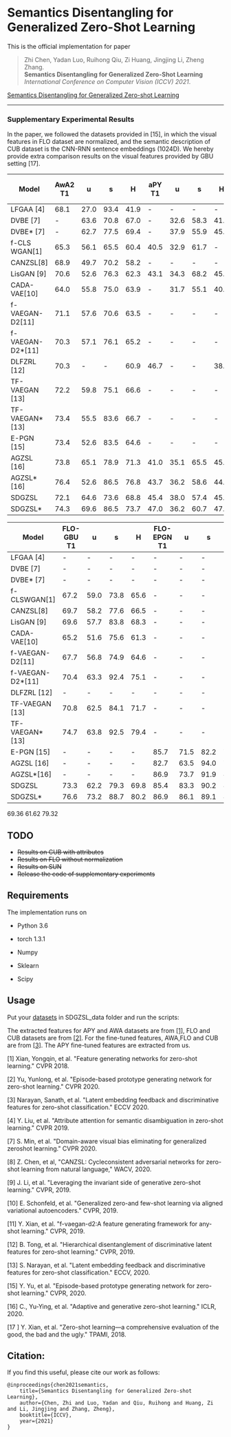 # Semantics Disentangling for Generalized Zero-Shot Learning 

This is the official implementation for paper 
> Zhi Chen, Yadan Luo, Ruihong Qiu, Zi Huang, Jingjing Li, Zheng Zhang.  
**Semantics Disentangling for Generalized Zero-Shot Learning**  
_International Conference on Computer Vision (ICCV) 2021_.

[Semantics Disentangling for Generalized Zero-shot Learning](https://arxiv.org/pdf/2101.07978.pdf)


------------------------------
### Supplementary Experimental Results

In the paper, we followed the datasets provided in [15], in which the visual features in FLO dataset are normalized, and the semantic description of CUB dataset is the CNN-RNN sentence embeddings (1024D). We hereby provide extra comparison results on the visual features provided by GBU setting [17]. 

| Model      | AwA2 T1 |    u    |    s    |    H    | aPY T1  |    u    |    s    |    H    |CUB-EMB T1|  u     |    s    |    H    |CUB-ATT T1|   u    |    s    |    H    | 
|------------|---------|---------|---------|---------|---------|---------|---------|---------|---------|---------|---------|---------|---------|---------|---------|---------|
| LFGAA [4]  |   68.1  |   27.0  |   93.4  |   41.9  |    -    |    -    |     -   |    -    |     -   |   -     |   -     |   -     |  67.6   |   36.2  |   80.9  |   50.0  |
| DVBE [7]   |   -     |   63.6  |   70.8  |   67.0  |   -     |   32.6  |   58.3  |   41.8  |     -   |   -     |   -     |   -     |  -      |   53.2  |   60.2  |   56.5  |
| DVBE* [7]  |   -     |   62.7  |   77.5  |   69.4  |   -     |   37.9  |   55.9  |   45.2  |     -   |   -     |   -     |   -     |  -      |   64.4  |   73.2  |   68.5  |
|f-CLS WGAN[1]|  65.3  |   56.1  |   65.5  |   60.4  |   40.5  |   32.9  |   61.7  |   -     |     -   |   50.3  |  58.3   |   54.0  |  57.3   |   43.7  |   57.7  |   49.7  |
| CANZSL[8]  |   68.9  |   49.7  |   70.2  |   58.2  |   -     |    -    |     -   |    -    |     -   |   -     |   -     |   -     |  60.6   |   47.9  |   58.1  |   52.5  |
| LisGAN [9] |   70.6  |   52.6  |   76.3  |   62.3  |   43.1  |   34.3  |   68.2  |   45.7  |     -   |   -     |   -     |   -     |  58.8   |   46.5  |   57.9  |   51.6  |
|CADA-VAE[10]|   64.0  |   55.8  |   75.0  |   63.9  |   -     |   31.7  |   55.1  |   40.3  |     -   |   52.0  |   54.8  |   53.4  |  61.8   |   51.6  |   53.5  |   52.4  |
|f-VAEGAN-D2[11]|  71.1|   57.6  |   70.6  |   63.5  |   -     |    -    |     -   |    -    |     -   |   -     |   -     |   -     |  61.0   |   48.4  |   60.1  |   53.6  |
|f-VAEGAN-D2*[11]| 70.3|   57.1  |   76.1  |   65.2  |   -     |    -    |     -   |    -    |     -   |   -     |   -     |   -     |  72.9   |   63.2  |   75.6  |   68.9  |
| DLFZRL [12]|   70.3  |    -    |     -   |   60.9  |   46.7  |    -    |     -   |    38.5 |     -   |   -     |   -     |   -     |  61.8   |   -     |   -     |   51.9  |
|TF-VAEGAN [13]| 72.2  |   59.8  |    75.1 |   66.6  |   -     |    -    |     -   |    -    |     -   |   -     |   -     |   -     |  64.9   |   52.8  |   64.7  |   58.1  |
|TF-VAEGAN*[13]| 73.4  |   55.5  |    83.6 |   66.7  |   -     |    -    |     -   |    -    |     -   |   -     |   -     |   -     |  74.3   |   63.8  |   79.3  |   70.7  |
| E-PGN [15] | 73.4    |   52.6  |    83.5 |   64.6  |   -     |    -    |     -   |    -    |     72.4|   52.0  |   61.1  |   56.2  |   -     |   -     |   -     |   -     |
| AGZSL [16] | 73.8    |   65.1  |    78.9 |   71.3  |   41.0  |    35.1 |   65.5  |    45.7 |     -   |   -     |   -     |   -     |  57.2   |   41.4  |   49.7  |   45.2  |
| AGZSL*[16] | 76.4    |   52.6  |    86.5 |   76.8  |   43.7  |    36.2 |   58.6  |    44.8 |     -   |   -     |   -     |   -     |  77.2   |   69.2  |   76.4  |   72.6  |
| SDGZSL     | 72.1    |   64.6  |    73.6 |   68.8  |   45.4  |    38.0 |   57.4  |    45.7 |    75.5 |   59.9  |   66.4  |   63.0  |  62.8   |   51.5  |   58.7  |   54.9  |
| SDGZSL*    | 74.3    |   69.6  |    86.5 |   73.7  |   47.0  |    36.2 |   60.7  |    47.5 |    78.5 |   73.0  |   77.5  |   75.1  |  73.7   |   66.0  |   75.9  |   70.6  |



| Model      |FLO-GBU T1|    u   |    s    |    H    |FLO-EPGN T1|    u  |    s    |    H    |  SUN T1 |    u    |    s    |    H    |
|------------|---------|---------|---------|---------|---------|---------|---------|---------|---------|---------|---------|---------|
| LFGAA [4]  |    -    |    -    |     -   |    -    |    -    |    -    |     -   |    -    | 61.5    |   18.5  |   40.0  |   25.3  |
| DVBE [7]   |    -    |    -    |     -   |    -    |    -    |    -    |     -   |    -    | -       |   45.0  |   37.2  |   40.7  | 
| DVBE* [7]  |    -    |    -    |     -   |    -    |    -    |    -    |     -   |    -    | -       |   44.1  |   41.6  |   42.8  | 
|f-CLSWGAN[1]|   67.2  |   59.0  |   73.8  |   65.6  |    -    |    -    |     -   |    -    | 60.8    |   42.6  |   36.6  |   39.4  |
| CANZSL[8]  |   69.7  |   58.2  |   77.6  |   66.5  |    -    |    -    |     -   |    -    | 60.1    |   46.8  |   35.0  |   40.0  |
| LisGAN [9] |   69.6  |   57.7  |   83.8  |   68.3  |    -    |    -    |     -   |    -    | 61.7    |   42.9  |   37.8  |   40.2  |
|CADA-VAE[10]|   65.2  |   51.6  |   75.6  |   61.3  |    -    |    -    |     -   |    -    | 61.8    |   47.2  |   35.7  |   40.6  |
|f-VAEGAN-D2[11]| 67.7 |   56.8  |   74.9  |   64.6  |    -    |    -    |     -   |    -    | 64.7    |   45.1  |   38.0  |   41.3  |
|f-VAEGAN-D2*[11]| 70.4|   63.3  |   92.4  |   75.1  |    -    |    -    |     -   |    -    | 65.6    |   50.1  |   37.8  |   43.1  |
| DLFZRL [12]|   -     |    -    |     -   |   -     |    -    |    -    |     -   |    -    | 61.3    |   -     |   -     |   42.5  |
|TF-VAEGAN [13]| 70.8  |   62.5  |   84.1  |   71.7  |   -     |    -    |     -   |    -    | 66.0    |   45.6  |   40.7  |   43.0  |
|TF-VAEGAN*[13]| 74.7  |   63.8  |   92.5  |   79.4  |   -     |    -    |     -   |    -    | 66.7    |   41.8  |   51.9  |   46.3  |
| E-PGN [15] |   -     |   -     |   -     |   -     |   85.7  |    71.5 |   82.2  |    76.5 | -       |   -     |   -     |   -     |
| AGZSL [16] |   -     |   -     |   -     |   -     |   82.7  |    63.5 |   94.0  |    75.7 | 63.3    |   29.9  |   40.2  |   34.3  |
| AGZSL*[16] |   -     |   -     |   -     |   -     |   86.9  |    73.7 |   91.9  |    81.7 | 66.2    |   50.5  |   43.1  |   46.5  |
| SDGZSL     |   73.3  |   62.2  |   79.3  |   69.8  |   85.4  |    83.3 |   90.2  |    86.6 | 62.4    |   48.2  |   36.1  |   41.3  |
| SDGZSL*    |   76.6  |   73.2  |   88.7  |   80.2  |   86.9  |    86.1 |   89.1  |    87.8 | 65.2    |   51.1  |   40.2  |   45.0  |

69.36 61.62 79.32


## TODO
- <del> Results on CUB with attributes </del>
- <del> Results on FLO without normalization </del>
- <del> Results on SUN </del>
- <del> Release the code of supplementary experiments </del>

## Requirements
The implementation runs on

- Python 3.6

- torch 1.3.1

- Numpy

- Sklearn

- Scipy

## Usage

Put your [datasets](https://drive.google.com/file/d/1KxFC6T_kGKCNx1JyX2FOaSimA0DOcU_I/view?usp=sharing) in SDGZSL_data folder and run the scripts:

The extracted features for APY and AWA datasets are from [[1]](https://www.mpi-inf.mpg.de/departments/computer-vision-and-machine-learning/research/zero-shot-learning/feature-generating-networks-for-zero-shot-learning), 
FLO and CUB datasets are from [[2]](https://github.com/yunlongyu/EPGN). For the fine-tuned features, AWA,FLO and CUB are from [[3]](https://github.com/akshitac8/tfvaegan). 
The APY fine-tuned features are extracted from us.

[1] Xian, Yongqin, et al. "Feature generating networks for zero-shot learning." CVPR 2018.

[2] Yu, Yunlong, et al. "Episode-based prototype generating network for zero-shot learning." CVPR 2020.

[3] Narayan, Sanath, et al. "Latent embedding feedback and discriminative features for zero-shot classification." ECCV 2020.

[4] Y. Liu, et al. "Attribute attention for semantic disambiguation in zero-shot learning."  CVPR 2019.

[7] S. Min, et al. "Domain-aware visual bias eliminating for generalized zeroshot learning." CVPR 2020.

[8] Z. Chen, et al, "CANZSL: Cycleconsistent adversarial networks for zero-shot learning from natural language,"  WACV, 2020.

[9] J. Li, et al. "Leveraging the invariant side of generative zero-shot learning." CVPR, 2019.

[10] E. Schonfeld, et al. "Generalized zero-and few-shot learning via aligned variational autoencoders." CVPR, 2019.

[11] Y. Xian, et al. "f-vaegan-d2:A feature generating framework for any-shot learning." CVPR, 2019.

[12] B. Tong, et al. "Hierarchical disentanglement of discriminative latent features for zero-shot learning." CVPR, 2019.

[13] S. Narayan, et al. "Latent embedding feedback and discriminative features for zero-shot classification." ECCV, 2020.

[15] Y. Yu, et al. "Episode-based prototype generating network for zero-shot learning." CVPR, 2020.

[16] C., Yu-Ying, et al. "Adaptive and generative zero-shot learning." ICLR, 2020.

[17 ] Y. Xian, et al. "Zero-shot learning—a comprehensive evaluation of the good, the bad and the ugly." TPAMI, 2018.

## Citation:
If you find this useful, please cite our work as follows:
```
@inproceedings{chen2021semantics,
	title={Semantics Disentangling for Generalized Zero-shot Learning},
	author={Chen, Zhi and Luo, Yadan and Qiu, Ruihong and Huang, Zi and Li, Jingjing and Zhang, Zheng},
	booktitle={ICCV},
	year={2021}
}
```
